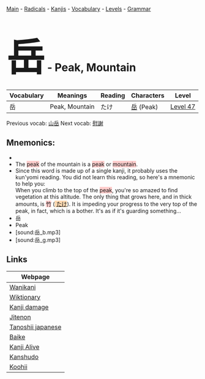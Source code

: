 <style> bigfont {font-size: 100px}</style>
[Main](../README.md) -
[Radicals](../radicals.md) -
[Kanjis](../kanjis.md) -
[Vocabulary](../vocabulary.md) -
[Levels](../levels.md) -
[Grammar](../grammar.md)
# <bigfont> 岳</bigfont> - Peak, Mountain 

| Vocabulary | Meanings | Reading | Characters | Level |
| --- | --- | --- | --- | --- |
| 岳 | Peak, Mountain | たけ |  [岳](../kanjis/岳.md) (Peak) | [Level 47](../levels/wk_level47.md) |

Previous vocab: [山岳](山岳.md) Next vocab: [慰謝](慰謝.md) 

## Mnemonics:

* 
* The <span style="background-color:#ffcccb"> peak</span> of the mountain is a <span style="background-color:#ffcccb"> peak</span> or <span style="background-color:#ffcccb"> mountain</span>.
* Since this word is made up of a single kanji, it probably uses the kun'yomi reading. You did not learn this reading, so here's a mnemonic to help you: <br />When you climb to the top of the <span style="background-color:#ffcccb"> peak</span>, you're so amazed to find vegetation at this altitude. The only thing that grows here, and in thick amounts, is <span style="background-color:#ffcccb"> 竹</span> (<span style="background-color:#fed8b1"> [たけ](https://jisho.org/search/たけ)</span>). It is impeding your progress to the very top of the peak, in fact, which is a bother. It's as if it's guarding something...
* 岳
* Peak
* [sound:岳_b.mp3]
* [sound:岳_g.mp3]


## Links 

| Webpage |
| --- |
| [Wanikani          ](https://www.wanikani.com/kanji/岳) |
| [Wiktionary        ](https://en.wiktionary.org/wiki/岳) |
| [Kanji damage      ](http://www.kanjidamage.com/kanji/search?utf8=✓&q=岳) |
| [Jitenon           ](https://jitenon.com/kanji/岳) |
| [Tanoshii japanese ](https://www.tanoshiijapanese.com/dictionary/kanji.cfm?k=岳) |
| [Baike             ](https://baike.baidu.com/item/岳) |
| [Kanji Alive       ](https://app.kanjialive.com/岳) |
| [Kanshudo          ](https://www.kanshudo.com/searchmn?q=岳) |
| [Koohii            ](https://kanji.koohii.com/study/kanji/岳) |
